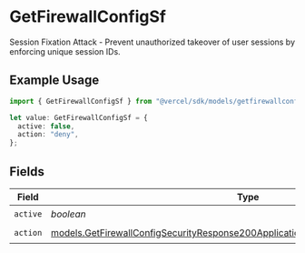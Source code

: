 # GetFirewallConfigSf

Session Fixation Attack - Prevent unauthorized takeover of user sessions by enforcing unique session IDs.

## Example Usage

```typescript
import { GetFirewallConfigSf } from "@vercel/sdk/models/getfirewallconfigop.js";

let value: GetFirewallConfigSf = {
  active: false,
  action: "deny",
};
```

## Fields

| Field                                                                                                                                                                        | Type                                                                                                                                                                         | Required                                                                                                                                                                     | Description                                                                                                                                                                  |
| ---------------------------------------------------------------------------------------------------------------------------------------------------------------------------- | ---------------------------------------------------------------------------------------------------------------------------------------------------------------------------- | ---------------------------------------------------------------------------------------------------------------------------------------------------------------------------- | ---------------------------------------------------------------------------------------------------------------------------------------------------------------------------- |
| `active`                                                                                                                                                                     | *boolean*                                                                                                                                                                    | :heavy_check_mark:                                                                                                                                                           | N/A                                                                                                                                                                          |
| `action`                                                                                                                                                                     | [models.GetFirewallConfigSecurityResponse200ApplicationJSONResponseBodyCrsSfAction](../models/getfirewallconfigsecurityresponse200applicationjsonresponsebodycrssfaction.md) | :heavy_check_mark:                                                                                                                                                           | N/A                                                                                                                                                                          |